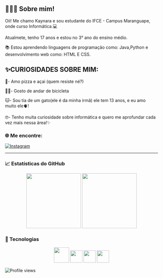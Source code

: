 
👩🏻‍💻 Sobre mim!
--------------
Oii! Me chamo Kaynara e sou estudante do IFCE - Campus Maranguape, onde curso Informática.💻

Atualmete, tenho 17 anos e estou no 3° ano do ensino médio.

📚 Estou aprendendo linguagens de programação como: Java,Python e desenvolvimento web como: HTML E CSS.

✨CURIOSIDADES SOBRE MIM:
  -----------------------
🍕- Amo pizza e açai (quem resiste né?)

🚴‍♀️- Gosto de andar de bicicleta

🐱- Sou tia de um gato(ele é da minha irmã) ele tem 13 anos, e eu amo muito ele🫀!

🤓- Tenho muita curiosidade sobre informática e quero me aprofundar cada vez mais nessa área!✨


 

### 🌐 Me encontre:
[![Instagram](https://img.shields.io/badge/-Instagram-purple?style=flat&logo=instagram&logoColor=white)](https://www.instagram.com/kkaynara_/)  

---

### 📈 Estatísticas do GitHub  
<div align="center">
  <img height="180em" src="https://github-readme-stats.vercel.app/api?username=kkaynara08&show_icons=true&theme=dracula" />
  <img height="180em" src="https://github-readme-stats.vercel.app/api/top-langs/?username=kkaynara08&layout=compact&theme=dracula" />
</div>

### 🚀 Tecnologias  
<div align="center">
  <img src="https://cdn.jsdelivr.net/gh/devicons/devicon/icons/javascript/javascript-original.svg" width="50px" />
  <img src="https://cdn.jsdelivr.net/gh/devicons/devicon/icons/html5/html5-original.svg" width="40px" />
  <img src="https://cdn.jsdelivr.net/gh/devicons/devicon/icons/java/java-original.svg" width="40px" />
  <img src="https://cdn.jsdelivr.net/gh/devicons/devicon/icons/python/python-original.svg" width="40px"/>

</div>

![Profile views](https://komarev.com/ghpvc/?username=kkaynara08&color=blue)
